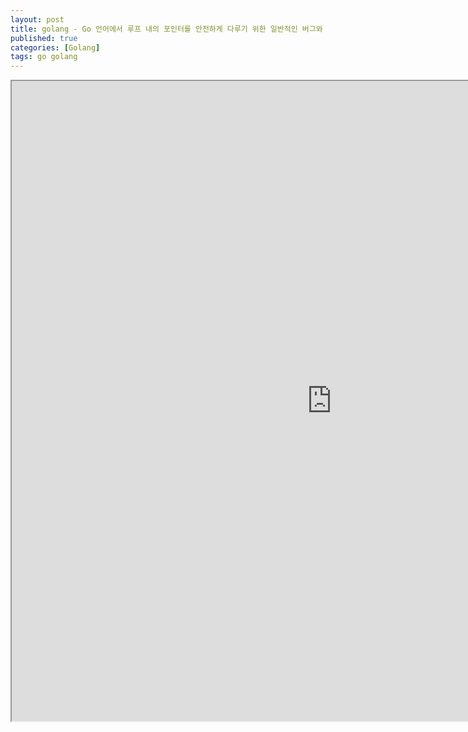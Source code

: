 ```yaml
---
layout: post
title: golang - Go 언어에서 루프 내의 포인터를 안전하게 다루기 위한 일반적인 버그와 해결책
published: true
categories: [Golang]
tags: go golang 
---
```

<iframe width="1024" height="1024" src="https://docs.google.com/document/d/e/2PACX-1vRUOYSvgG-ea9YDo7Qkmww5FVsmsyGU8JSyvuVaN2PtfPv5h75ciWViKqB25mYKAMx9smbWELcvVKLZ/pub?embedded=true"></iframe>    
  